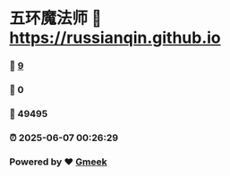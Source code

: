 # 五环魔法师 :link: https://russianqin.github.io 
### :page_facing_up: [9](https://russianqin.github.io/tag.html) 
### :speech_balloon: 0 
### :hibiscus: 49495 
### :alarm_clock: 2025-06-07 00:26:29 
### Powered by :heart: [Gmeek](https://github.com/Meekdai/Gmeek)
